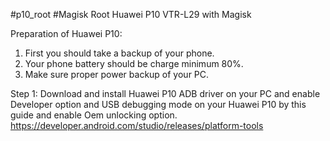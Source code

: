 #p10_root
#Magisk
Root Huawei P10 VTR-L29 with Magisk


Preparation of Huawei P10:
1. First you should take a backup of your phone.
2. Your phone battery should be charge minimum 80%.
3. Make sure proper power backup of your PC.

Step 1: Download and install Huawei P10 ADB driver on your PC and enable Developer option and USB debugging mode on your Huawei P10 by this guide and enable Oem unlocking option.
https://developer.android.com/studio/releases/platform-tools


